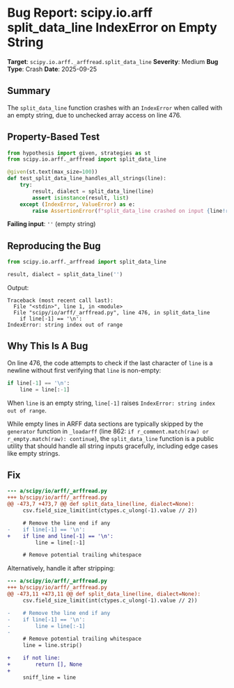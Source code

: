 # Bug Report: scipy.io.arff split_data_line IndexError on Empty String

**Target**: `scipy.io.arff._arffread.split_data_line`
**Severity**: Medium
**Bug Type**: Crash
**Date**: 2025-09-25

## Summary

The `split_data_line` function crashes with an `IndexError` when called with an empty string, due to unchecked array access on line 476.

## Property-Based Test

```python
from hypothesis import given, strategies as st
from scipy.io.arff._arffread import split_data_line

@given(st.text(max_size=100))
def test_split_data_line_handles_all_strings(line):
    try:
        result, dialect = split_data_line(line)
        assert isinstance(result, list)
    except (IndexError, ValueError) as e:
        raise AssertionError(f"split_data_line crashed on input {line!r}: {e}")
```

**Failing input**: `''` (empty string)

## Reproducing the Bug

```python
from scipy.io.arff._arffread import split_data_line

result, dialect = split_data_line('')
```

Output:
```
Traceback (most recent call last):
  File "<stdin>", line 1, in <module>
  File "scipy/io/arff/_arffread.py", line 476, in split_data_line
    if line[-1] == '\n':
IndexError: string index out of range
```

## Why This Is A Bug

On line 476, the code attempts to check if the last character of `line` is a newline without first verifying that `line` is non-empty:

```python
if line[-1] == '\n':
    line = line[:-1]
```

When `line` is an empty string, `line[-1]` raises `IndexError: string index out of range`.

While empty lines in ARFF data sections are typically skipped by the `generator` function in `_loadarff` (line 862: `if r_comment.match(raw) or r_empty.match(raw): continue`), the `split_data_line` function is a public utility that should handle all string inputs gracefully, including edge cases like empty strings.

## Fix

```diff
--- a/scipy/io/arff/_arffread.py
+++ b/scipy/io/arff/_arffread.py
@@ -473,7 +473,7 @@ def split_data_line(line, dialect=None):
     csv.field_size_limit(int(ctypes.c_ulong(-1).value // 2))

     # Remove the line end if any
-    if line[-1] == '\n':
+    if line and line[-1] == '\n':
         line = line[:-1]

     # Remove potential trailing whitespace
```

Alternatively, handle it after stripping:

```diff
--- a/scipy/io/arff/_arffread.py
+++ b/scipy/io/arff/_arffread.py
@@ -473,11 +473,11 @@ def split_data_line(line, dialect=None):
     csv.field_size_limit(int(ctypes.c_ulong(-1).value // 2))

-    # Remove the line end if any
-    if line[-1] == '\n':
-        line = line[:-1]
-
     # Remove potential trailing whitespace
     line = line.strip()

+    if not line:
+        return [], None
+
     sniff_line = line
```